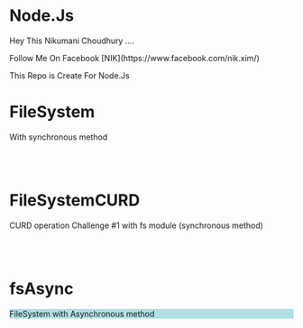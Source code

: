# Node.Js


Hey This Nikumani Choudhury ....
<p>Follow Me On Facebook [NIK](https://www.facebook.com/nik.xim/)<p>
This Repo is Create For Node.Js

<h1>FileSystem</h1>
<p>With synchronous method</p>
<br>
<br>
<h1>FileSystemCURD</h1>
<p>CURD operation  Challenge #1 with fs module (synchronous method)</p>
<br>
<br>
<h1>fsAsync</h1>
<p style="background-color:powderblue;">FileSystem with Asynchronous method</p>

